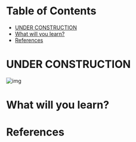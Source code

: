 
# Table of Contents

-   [UNDER CONSTRUCTION](#org2abb446)
-   [What will you learn?](#orgcd84c39)
-   [References](#orgb5a984f)



<a id="org2abb446"></a>

# UNDER CONSTRUCTION

![img](./img/underconstruction.gif)


<a id="orgcd84c39"></a>

# What will you learn?


<a id="orgb5a984f"></a>

# References

